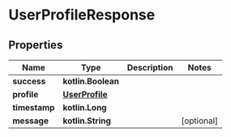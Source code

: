 
# UserProfileResponse

## Properties
| Name | Type | Description | Notes |
| ------------ | ------------- | ------------- | ------------- |
| **success** | **kotlin.Boolean** |  |  |
| **profile** | [**UserProfile**](UserProfile.md) |  |  |
| **timestamp** | **kotlin.Long** |  |  |
| **message** | **kotlin.String** |  |  [optional] |



